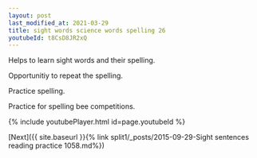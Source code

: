 ```yaml
---
layout: post
last_modified_at: 2021-03-29
title: sight words science words spelling 26
youtubeId: t8CsD8JR2xQ
---
```

 
 
Helps to learn sight words and their spelling.

Opportunitiy to repeat the spelling. 

Practice spelling. 
 
Practice for spelling bee competitions. 
 
{% include youtubePlayer.html id=page.youtubeId %}
 
 

[Next]({{ site.baseurl }}{% link  split1/_posts/2015-09-29-Sight sentences reading practice 1058.md%})
 
